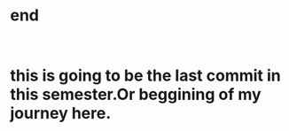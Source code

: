 # end
<br>
<h1>this is going to be the last commit in this semester.Or beggining of my journey here.</h1>
